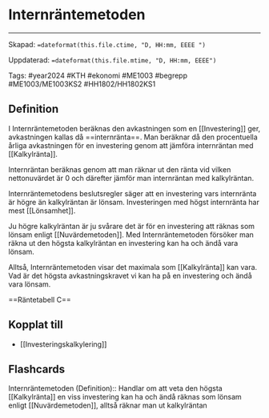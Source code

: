 # Internräntemetoden

---
Skapad: `=dateformat(this.file.ctime, "D, HH:mm, EEEE ")`

Uppdaterad: `=dateformat(this.file.mtime, "D, HH:mm, EEEE")`

Tags: #year2024 #KTH #ekonomi #ME1003 #begrepp #ME1003/ME1003KS2 #HH1802/HH1802KS1

## Definition

I Internräntemetoden beräknas den avkastningen som en [[Investering]] ger, avkastningen kallas då ==internränta==. Man beräknar då den procentuella årliga avkastningen för en investering genom att jämföra internräntan med [[Kalkylränta]].

Internräntan beräknas genom att man räknar ut den ränta vid vilken nettonuvärdet är 0 och därefter jämför man internräntan med kalkylräntan.

Internräntemetodens beslutsregler säger att en investering vars internränta är högre än kalkylräntan är lönsam. Investeringen med högst internränta har mest [[Lönsamhet]].

Ju högre kalkylräntan är ju svårare det är för en investering att räknas som lönsam enligt [[Nuvärdemetoden]]. Med Internräntemetoden försöker man räkna ut den högsta kalkylräntan en investering kan ha och ändå vara lönsam.

Alltså, Internräntemetoden visar det maximala som [[Kalkylränta]] kan vara. Vad är det högsta avkastningskravet vi kan ha på en investering och ändå vara lönsam.

==Räntetabell C==

## Kopplat till

- [[Investeringskalkylering]]

## Flashcards

Internräntemetoden (Definition):: Handlar om att veta den högsta [[Kalkylränta]] en viss investering kan ha och ändå räknas som lönsam enligt [[Nuvärdemetoden]], alltså räknar man ut kalkylräntan
<!--SR:!2024-04-09,20,270!2024-03-24,4,270-->
